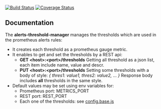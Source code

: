 [![Build Status](https://travis-ci.org/kube-HPC/alerts-threshold-manager.svg?branch=master)](https://travis-ci.org/kube-HPC/alerts-threshold-manager)
[![Coverage Status](https://coveralls.io/repos/github/kube-HPC/alerts-threshold-manager/badge.svg?branch=master)](https://coveralls.io/github/kube-HPC/alerts-threshold-manager?branch=master)


## Documentation

The **alerts-threshold-manager** manages the thresholds which are used in the prometheus alerts rules:
- It creates each threshold as a prometheus gauge metric.
- It enables to get and set the thresholds by a REST api:
  - **GET \<host>:\<port>/thresholds**
     Getting all threshold as a json list, each item include name, value and descr.
  - **PUT \<host>:\<port>/thresholds**
     Setting some thresholds with a body of style:
     *{
       thres1: value1,
       thres2: value2,
       ...
     }*
     Response body includes **all** thresholds in the same style.
 - Default values may be set using env variables for:
   -  Prometheus port: METRICS_PORT
   - REST port: REST_PORT
   - Each one of the thresholds: see [config.base.js](config/main/config.base.js)
